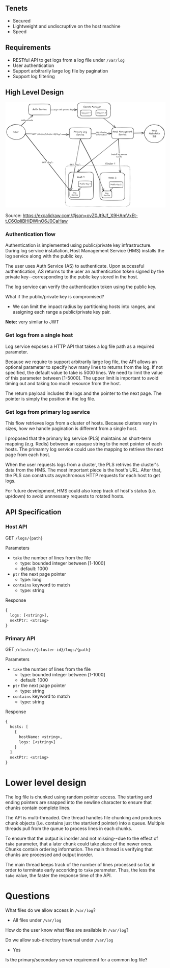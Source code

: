 ## Tenets
- Secured
- Lightweight and undiscruptive on the host machine
- Speed

## Requirements
- RESTful API to get logs from a log file under `/var/log`
- User authentication
- Support arbitrarily large log file by pagination
- Support log filtering

## High Level Design
![Design](log-service.png)

Source: https://excalidraw.com/#json=ovZ0Jt9Jf_X9HAmVxEt-t,C6OpliBHiDWInO6J0CaHaw

### Authentication flow
Authentication is implemented using public/private key infrastructure. During log service installation, Host Management Service (HMS) installs the log service along with the public key.

The user uses Auth Service (AS) to authenticate. Upon successful authentication, AS returns to the user an authentication token signed by the private key--corresponding to the public key stored in the host.

The log service can verify the authentication token using the public key.

What if the public/private key is compromised?
- We can limit the impact radius by partitioning hosts into ranges, and assigning each range a public/private key pair.

**Note:** very similar to JWT

### Get logs from a single host
Log service exposes a HTTP API that takes a log file path as a required parameter.

Because we require to support arbitrarily large log file, the API allows an optional parameter to specify how many lines to returns from the log. If not specified, the default value to take is 5000 lines. We need to limit the value of this parameter between [1-5000]. The upper limit is important to avoid timing out and taking too much resource from the host.

The return payload includes the logs and the pointer to the next page. The pointer is simply the position in the log file.

### Get logs from primary log service
This flow retrieves logs from a cluster of hosts. Because clusters vary in sizes, how we handle pagination is different from a single host.

I proposed that the primary log service (PLS) maintains an short-term mapping (e.g. Redis) between an opaque string to the next pointer of each hosts. The primamry log service could use the mapping to retrieve the next page from each host.

When the user requests logs from a cluster, the PLS retrives the cluster's data from the HMS. The most important piece is the host's URL. After that, the PLS can constructs asynchronous HTTP requests for each host to get logs.

For future development, HMS could also keep track of host's status (i.e. up/down) to avoid unnnessary requests to rotated hosts.

## API Specification
### Host API
GET `/logs/{path}`

Parameters
- `take` the number of lines from the file
  - type: bounded integer between [1-1000]
  - default: 1000
- `ptr` the next page pointer
  - type: long
- `contains` keyword to match
  - type: string

Response
```
{
  logs: [<string>],
  nextPtr: <string> 
}
```

### Primary API
GET `/cluster/{cluster-id}/logs/{path}`

Parameters
- `take` the number of lines from the file
  - type: bounded integer between [1-1000]
  - default: 1000
- `ptr` the next page pointer
  - type: string
- `contains` keyword to match
  - type: string

Response
```
{
  hosts: [
    {
      hostName: <string>,
      logs: [<string>]
    }
  ]
  nextPtr: <string> 
}
```

# Lower level design

The log file is chunked using random pointer access. The starting and ending pointers are snapped into the newline character to ensure that chunks contain complete lines.

The API is multi-threaded. One thread handles file chunking and produces chunk objects (i.e. contains just the start/end pointer) into a queue. Multiple threads pull from the queue to process lines in each chunks.

To ensure that the output is inorder and not missing--due to the effect of `take` parameter, that a later chunk could take place of the newer ones. Chunks contain ordering information. The main thread is verifying that chunks are processed and output inorder.

The main thread keeps track of the number of lines processed so far, in order to terminate early accoridng to `take` parameter. Thus, the less the `take` value, the faster the response time of the API.

# Questions
What files do we allow access in `/var/log`?
- All files under `/var/log`

How do the user know what files are available in `/var/log`?

Do we allow sub-directory traversal under `/var/log`
- Yes

Is the primary/secondary server requirement for a common log file?